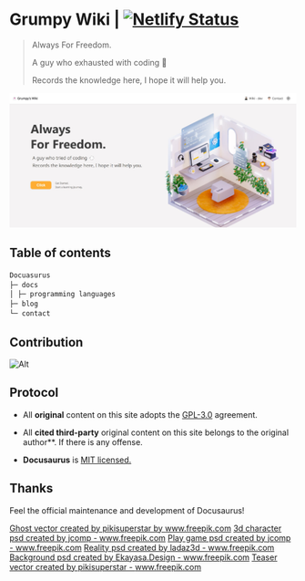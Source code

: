 # Grumpy Wiki | [![Netlify Status](https://api.netlify.com/api/v1/badges/40b00eef-dc45-4b30-a153-b52166784460/deploy-status)](https://app.netlify.com/sites/grumpy-wiki/deploys)

> Always For Freedom.
>
> A guy who exhausted with coding 💨
>
> Records the knowledge here, I hope it will help you.

![Site home](./static/img/homesite.jpg)

## Table of contents

```markdown
Docuasurus
├─ docs
│ ├─ programming languages
├─ blog
└─ contact
```

## Contribution

![Alt](https://repobeats.axiom.co/api/embed/5db9a49e987612800c8c6b89d1eac497f60dc341.svg 'Repobeats analytics image')

## Protocol

-   All **original** content on this site adopts the [GPL-3.0](http://www.thebigfly.com/gnu/FDLv1.3/) agreement.

-   All **cited third-party** original content on this site belongs to the original author\*\*. If there is any offense.

-   **Docusaurus** is [MIT licensed.](https://github.com/facebook/docusaurus/blob/main/LICENSE)

## Thanks

Feel the official maintenance and development of Docusaurus!

<a href="https://www.freepik.com/vectors/ghost">Ghost vector created by pikisuperstar by www.freepik.com</a>
<a href="https://www.freepik.com/psd/3d-character">3d character psd created by jcomp - www.freepik.com</a>
<a href='https://www.freepik.com/psd/play-game'>Play game psd created by jcomp - www.freepik.com</a>
<a href='https://www.freepik.com/psd/reality'>Reality psd created by ladaz3d - www.freepik.com</a>
<a href='https://www.freepik.com/psd/background'>Background psd created by Ekayasa.Design - www.freepik.com</a>
<a href="https://www.freepik.com/vectors/teaser">Teaser vector created by pikisuperstar - www.freepik.com</a>
